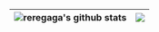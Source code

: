 | <img align="center" src="https://github-readme-stats.vercel.app/api?username=reregaga&show_icons=true&include_all_commits=true&theme=buefy&hide_border=true" alt="reregaga's github stats" /> | <img align="center" src="https://bgithub-readme-stats.vercel.app/api/top-langs/?username=reregaga&layout=compact&theme=buefy&hide_border=true" /> |
| ------------- | ------------- |
